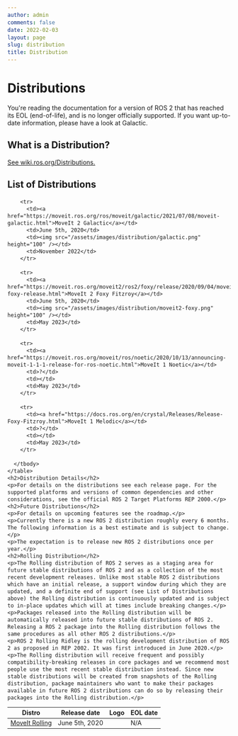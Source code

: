 ```yaml
---
author: admin
comments: false
date: 2022-02-03
layout: page
slug: distribution
title: Distribution
---
```


<div class='row'>
  <div class='col-sm-12 text-center'>
    <h1>Distributions</h1>
    <p class="paragraph-big">
     You're reading the documentation for a version of ROS 2 that has reached its EOL (end-of-life), and is no longer officially supported. If you want up-to-date information, please have a look at Galactic.
    </p>
  </div>
  <div class="col-sm-12">
    <h2>What is a Distribution?</h2>
    <a href="https://wiki.ros.org/Distributions" target="_blank">See wiki.ros.org/Distributions.</a>
    <h2>List of Distributions</h2>
    <table class="table table-striped table--distribution">
      <thead>
        <tr>
          <th>Distro</th>
          <th>Release date</th>
          <th>Logo</th>
          <th>EOL date</th>
        </tr>
      </thead>
      <tbody>
        <tr>
          <td><a href="https://docs.ros.org/en/crystal/Releases/Release-Foxy-Fitzroy.html">MoveIt Rolling</a></td>
          <td>June 5th, 2020</td>
          <td></td>
          <td>N/A</td>
        </tr>

        <tr>
          <td><a href="https://moveit.ros.org/ros/moveit/galactic/2021/07/08/moveit-galactic.html">MoveIt 2 Galactic</a></td>
          <td>June 5th, 2020</td>
          <td><img src="/assets/images/distribution/galactic.png" height="100" /></td>
          <td>November 2022</td>
        </tr>

        <tr>
          <td><a href="https://moveit.ros.org/moveit2/ros2/foxy/release/2020/09/04/moveit2-foxy-release.html">MoveIt 2 Foxy Fitzroy</a></td>
          <td>June 5th, 2020</td>
          <td><img src="/assets/images/distribution/moveit2-foxy.png" height="100" /></td>
          <td>May 2023</td>
        </tr>

        <tr>
          <td><a href="https://moveit.ros.org/moveit/ros/noetic/2020/10/13/announcing-moveit-1-1-1-release-for-ros-noetic.html">MoveIt 1 Noetic</a></td>
          <td>?</td>
          <td></td>
          <td>May 2023</td>
        </tr>

        <tr>
          <td><a href="https://docs.ros.org/en/crystal/Releases/Release-Foxy-Fitzroy.html">MoveIt 1 Melodic</a></td>
          <td>?</td>
          <td></td>
          <td>May 2023</td>
        </tr>

      </tbody>
    </table>
    <h2>Distribution Details</h2>
    <p>For details on the distributions see each release page. For the supported platforms and versions of common dependencies and other considerations, see the official ROS 2 Target Platforms REP 2000.</p>
    <h2>Future Distributions</h2>
    <p>For details on upcoming features see the roadmap.</p>
    <p>Currently there is a new ROS 2 distribution roughly every 6 months. The following information is a best estimate and is subject to change.</p>
    <p>The expectation is to release new ROS 2 distributions once per year.</p>
    <h2>Rolling Distribution</h2>
    <p>The Rolling distribution of ROS 2 serves as a staging area for future stable distributions of ROS 2 and as a collection of the most recent development releases. Unlike most stable ROS 2 distributions which have an initial release, a support window during which they are updated, and a definite end of support (see List of Distributions above) the Rolling distribution is continuously updated and is subject to in-place updates which will at times include breaking changes.</p>
    <p>Packages released into the Rolling distribution will be automatically released into future stable distributions of ROS 2. Releasing a ROS 2 package into the Rolling distribution follows the same procedures as all other ROS 2 distributions.</p>
    <p>ROS 2 Rolling Ridley is the rolling development distribution of ROS 2 as proposed in REP 2002. It was first introduced in June 2020.</p>
    <p>The Rolling distribution will receive frequent and possibly compatibility-breaking releases in core packages and we recommend most people use the most recent stable distribution instead. Since new stable distributions will be created from snapshots of the Rolling distribution, package maintainers who want to make their packages available in future ROS 2 distributions can do so by releasing their packages into the Rolling distribution.</p>
  </div>
</div>
